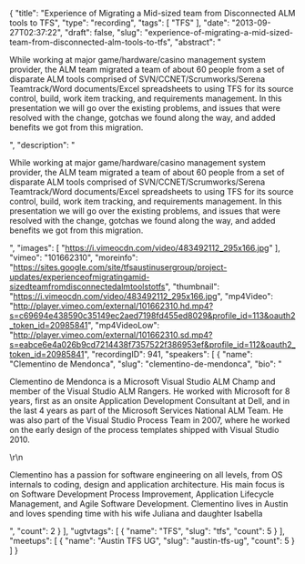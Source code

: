 {
  "title": "Experience of Migrating a Mid-sized team from Disconnected ALM tools to TFS",
  "type": "recording",
  "tags": [
    "TFS"
  ],
  "date": "2013-09-27T02:37:22",
  "draft": false,
  "slug": "experience-of-migrating-a-mid-sized-team-from-disconnected-alm-tools-to-tfs",
  "abstract": "<p>While working at major game/hardware/casino management system provider, the ALM team migrated a team of about 60 people from a set of disparate ALM tools comprised of SVN/CCNET/Scrumworks/Serena Teamtrack/Word documents/Excel spreadsheets to using TFS for its source control, build, work item tracking, and requirements management. In this presentation we will go over the existing problems, and issues that were resolved with the change, gotchas we found along the way, and added benefits we got from this migration.</p>",
  "description": "<p>While working at major game/hardware/casino management system provider, the ALM team migrated a team of about 60 people from a set of disparate ALM tools comprised of SVN/CCNET/Scrumworks/Serena Teamtrack/Word documents/Excel spreadsheets to using TFS for its source control, build, work item tracking, and requirements management. In this presentation we will go over the existing problems, and issues that were resolved with the change, gotchas we found along the way, and added benefits we got from this migration.</p>",
  "images": [
    "https://i.vimeocdn.com/video/483492112_295x166.jpg"
  ],
  "vimeo": "101662310",
  "moreinfo": "https://sites.google.com/site/tfsaustinusergroup/project-updates/experienceofmigratingamid-sizedteamfromdisconnectedalmtoolstotfs",
  "thumbnail": "https://i.vimeocdn.com/video/483492112_295x166.jpg",
  "mp4Video": "http://player.vimeo.com/external/101662310.hd.mp4?s=c69694e438590c35149ec2aed7198fd455ed8029&profile_id=113&oauth2_token_id=20985841",
  "mp4VideoLow": "http://player.vimeo.com/external/101662310.sd.mp4?s=eabce6e4a026b9cd7214438f7357522f386953ef&profile_id=112&oauth2_token_id=20985841",
  "recordingID": 941,
  "speakers": [
    {
      "name": "Clementino de Mendonca",
      "slug": "clementino-de-mendonca",
      "bio": "<p>Clementino de Mendonca is a Microsoft Visual Studio ALM Champ and member of the Visual Studio ALM Rangers. He worked with Microsoft for 8 years, first as an onsite Application Development Consultant at Dell, and in the last 4 years as part of the Microsoft Services National ALM Team. He was also part of the Visual Studio Process Team in 2007, where he worked on the early design of the process templates shipped with Visual Studio 2010.</p>\r\n<p>Clementino has a passion for software engineering on all levels, from OS internals to coding, design and application architecture. His main focus is on Software Development Process Improvement, Application Lifecycle Management, and Agile Software Development. Clementino lives in Austin and loves spending time with his wife Juliana and daughter Isabella</p>",
      "count": 2
    }
  ],
  "ugtvtags": [
    {
      "name": "TFS",
      "slug": "tfs",
      "count": 5
    }
  ],
  "meetups": [
    {
      "name": "Austin TFS UG",
      "slug": "austin-tfs-ug",
      "count": 5
    }
  ]
}